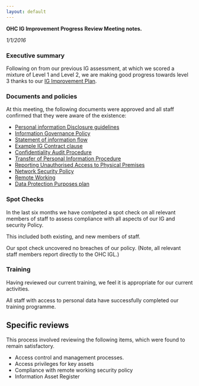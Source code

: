 ```yaml
---
layout: default
---
```

**OHC IG Improvement Progress Review Meeting notes.**

*1/1/2016*

### Executive summary

Following on from our previous IG assessment, at which we scored a mixture of
Level 1 and Level 2, we are making good progress towards level 3 thanks to our
[IG Improvement Plan](/process/information.governance.improvement.plan.html).

### Documents and policies

At this meeting, the following documents were approved and all staff confirmed that they were aware of the existence:

* [Personal information Disclosure guidelines](/guidance/disclosure.html)
* [Information Governance Policy](/process/information.governance.policy.html)
* [Statement of information flow](/statements/information.flow.html)
* [Example IG Contract clause](/information.governance.management/11-116/1/example.contract.clause.html)
* [Confidentiality Audit Procedure](/process/confidentiality.audit.html)
* [Transfer of Personal Information Procedure](/process/transfer.of.sensitive.information.html)
* [Reporting Unauthorised Access to Physical Premises](/process/reporting.unauthorised.access.html)
* [Network Security Policy](/process/network.security.policy.html)
* [Remote Working](/process/remote.working.html)
* [Data Protection Purposes plan](/process/data.protection.purposes.plan.html)

### Spot Checks

In the last six months we have comlpeted a spot check on all relevant members
of staff to assess compliance with all aspects of our IG and security Policy.

This included both existing, and new members of staff.

Our spot check uncovered no breaches of our policy.
(Note, all relevant staff members report directly to the OHC IGL.)


### Training

Having reviewed our current training, we feel it is appropriate for our current activities.

All staff with access to personal data have successfully completed our training programme.

## Specific reviews

This process involved reviewing the following items, which were found to remain satisfactory.

* Access control and management processes.
* Access privileges for key assets
* Compliance with remote working security policy
* Information Asset Register
